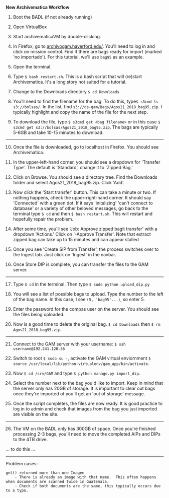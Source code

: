 **New Archivematica Workflow**

1. Boot the BADL (if not already running)

2. Open VirtualBox

3. Start archivematicaVM by double-clicking.  

4. In Firefox, go to <a href="http://archivogam.haverford.edu/es/control-de-misi%C3%B3n/" target="_blank">archivogam.haverford.edu/</a>.  You'll need to log in and click on mission control. Find if there are bags ready for import (marked 'no importado'). For this tutorial, we'll use `bag95` as an example.
 
5. Open the terminal. 

6. Type `$ bash restart.sh`.  This is a bash script that will (re)start Archivematica.  It's a long story not suited for a tutorial.  

7. Change to the Downloads directory `$ cd Downloads`

8. You'll need to find the filename for the bag.  To do this, type`$ s3cmd ls s3://bolsas/`.  In the list, find `s3://ds-gam/Bags/Agos21_2018_bag95.zip`.  I typically highlight and copy the name of the file for the next step. 

9. To download the file, type `$ s3cmd get <bag filename>` or in this case `$ s3cmd get s3://bolsas/Agos21_2018_bag95.zip`.  The bags are typically 5-6GB and take 10-15 minutes to download. 

--- 

10. Once the file is downloaded, go to localhost in Firefox. You should see Archivematica.  

11. In the upper-left-hand corner, you should see a dropdown for 'Transfer Type'.  The default is 'Standard', change it to 'Zipped Bag.'

12. Click on Browse. You should see a directory tree. Find the Downloads folder and select Agos21_2018_bag95.zip. Click 'Add'.

13. Now click the 'Start transfer' button.  This can take a minute or two.  If nothing happens, check the upper-right-hand corner.  It should say 'Connected' with a green dot.  If it says 'initalizing' 'can't connect to database' or a variety of other beloved messages, go back to the terminal type `$ cd` and then `$ bash restart.sh`.  This will restart and hopefully repair the problem.   

14. After some time, you'll see 'Job: Approve zipped bagit transfer' with a dropdown 'Actions.'  Click on '-Approve Transfer'. Note that extract zipped bag can take up to 15 minutes and can appear stalled

15. Once you see 'Create SIP from Transfer', the process switches over to the Ingest tab.  Just click on 'Ingest' in the navbar.

16. Once Store DIP is complete, you can transfer the files to the GAM server.

--- 

17. Type `$ cd` in the terminal.  Then type `$ sudo python upload_dip.py`

18. You will see a list of possible bags to upload.  Type the number to the left of the bag name.  In this case, I see `(5, 'bag95'...)`, so enter 5.

19. Enter the password for the compas user on the server.  You should see the files being uploaded. 

20. Now is a good time to delete the original bag.  `$ cd Downloads` then `$ rm Agos21_2018_bag95.zip`.

---

21. Connect to the GAM server with your username: `$ ssh username@192.241.128.56`

22. Switch to root `$ sudo su -`, activate the GAM virtual enviornment `$ source /usr/local/lib/python-virtualenv/gam_app/bin/activate`.

23. Now `$ cd /srv/GAM` and type `$ python manage.py import_dip`.

24. Select the number next to the bag you'd like to import.  Keep in mind that the server only has 20GB of storage.  It is important to clear out bags once they're imported of you'll get an 'out of storage' message. 

25.  Once the script completes, the files are now ready.  It is good practice to log in to admin and check that images from the bag you just imported are visible on the site. 

--- 

26. The VM on the BADL only has 300GB of space.  Once you're finished processing 2-3 bags, you'll need to move the completed AIPs and DIPs to the 4TB drive.

... to do this ...

---
Problem cases:

	get() returned more than one Imagen
		- There is already an image with that name.  This often happens when documents are scanned twice in Guatemala. 
		- Check if both documents are the same, this typically occurs due to a typo. 


